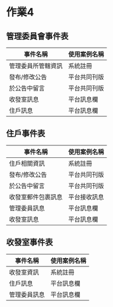 # 作業4
## 管理委員會事件表
|事件名稱|使用案例名稱|
|-----|-----|
|管理委員所管轄資訊|系統註冊|
|發布/修改公告|平台共同刊版|
|於公告中留言|平台共同刊版|
|收發室訊息|平台訊息欄|
|住戶訊息|平台訊息欄|
## 住戶事件表
|事件名稱|使用案例名稱|
|-----|-----|
|住戶相關資訊|系統註冊|
|發布/修改公告|平台共同刊版|
|於公告中留言|平台共同刊版|
|收發室郵件包裹訊息|平台接收訊息|
|管理委員訊息|平台訊息欄|
|收發室訊息|平台訊息欄|
## 收發室事件表
|事件名稱|使用案例名稱|
|-----|-----|
|收發室資訊|系統註冊|
|住戶訊息|平台訊息欄|
|管理委員訊息|平台訊息欄|
